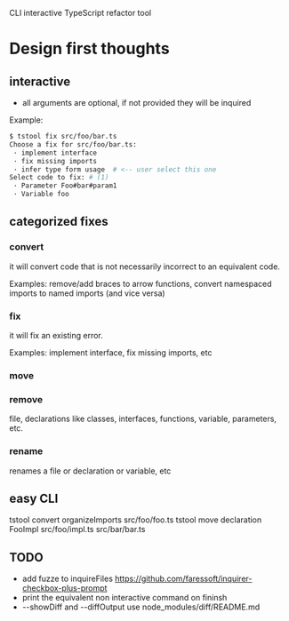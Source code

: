 CLI interactive TypeScript refactor tool

# Design first thoughts

## interactive

 * all arguments are optional, if not provided they will be inquired

Example:

```sh
$ tstool fix src/foo/bar.ts
Choose a fix for src/foo/bar.ts:
 · implement interface
 · fix missing imports
 · infer type form usage  # <-- user select this one 
Select code to fix: # (1)
 · Parameter Foo#bar#param1
 · Variable foo

```


## categorized fixes

### convert

it will convert code that is not necessarily incorrect to an equivalent code. 

Examples: remove/add braces to arrow functions, convert namespaced imports to named imports (and vice versa)

### fix

it will fix an existing error. 

Examples: implement interface, fix missing imports, etc

### move

### remove 

file, declarations like classes, interfaces, functions, variable, parameters, etc. 

### rename

renames a file or declaration or variable, etc

## easy CLI

tstool convert organizeImports src/foo/foo.ts
tstool move declaration FooImpl src/foo/impl.ts src/bar/bar.ts


## TODO

 * add fuzze to inquireFiles https://github.com/faressoft/inquirer-checkbox-plus-prompt
 * print the equivalent non interactive command on fininsh
 * --showDiff and --diffOutput use node_modules/diff/README.md